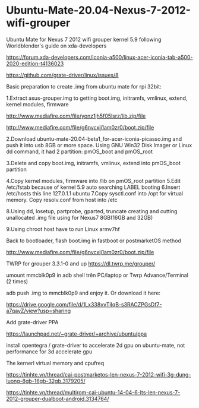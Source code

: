 # Ubuntu-Mate-20.04-Nexus-7-2012-wifi-grouper

Ubuntu Mate for Nexus 7 2012 wifi grouper kernel 5.9 following Worldblender's guide on xda-developers



https://forum.xda-developers.com/iconia-a500/linux-acer-iconia-tab-a500-2020-edition-t4136023



https://github.com/grate-driver/linux/issues/8



Basic preparation to create .img from ubuntu mate for rpi 32bit:



1.Extract asus-grouper.img to getting boot.img, initramfs, vmlinux, extend, kernel modules, firmware

http://www.mediafire.com/file/yonz1jh5f05lsrz/lib.zip/file

http://www.mediafire.com/file/g6nvcxij1am0zr0/boot.zip/file

2.Download ubuntu-mate-20.04-beta1_for-acer-iconia-picasso.img and push it into usb 8GB or more space. Using GNU Win32 Disk Imager or Linux dd command, it had 2 partition: pmOS_boot and pmOS_root

3.Delete and copy boot.img, initramfs, vmlinux, extend into pmOS_boot partition

4.Copy kernel modules, firmware into /lib on pmOS_root partition
5.Edit /etc/fstab because of kernel 5.9 auto searching LABEL booting
6.Insert /etc/hosts this line 127.0.1.1 ubuntu
7.Copy sysctl.conf into /opt for virtual memory. Copy resolv.conf from host into /etc

8.Using dd, losetup, partprobe, gparted, truncate creating and cutting unallocated .img file using for Nexus7 8GB(16GB and 32GB)

9.Using chroot host have to run Linux armv7hf



Back to bootloader, flash boot.img in fastboot or postmarketOS method

http://www.mediafire.com/file/g6nvcxij1am0zr0/boot.zip/file



TWRP for grouper 3.3.1-0 and up https://dl.twrp.me/grouper/

umount mmcblk0p9 in adb shell trên PC/laptop or Twrp Advance/Terminal (2 times)



adb push <filename>.img to mmcblk0p9 and enjoy it. Or download it here:

https://drive.google.com/file/d/1Lx338vvTjIqB-s3RACZPGsDf7-a7qayZ/view?usp=sharing



Add grate-driver PPA



https://launchpad.net/~grate-driver/+archive/ubuntu/ppa



install opentegra / grate-driver to accelerate 2d gpu on ubuntu-mate, not performance for 3d accelerate gpu



The kernerl virtual memory and cpufreq



https://tinhte.vn/thread/cai-postmarketos-len-nexus-7-2012-wifi-3g-dung-luong-8gb-16gb-32gb.3179205/



https://tinhte.vn/thread/multirom-cai-ubuntu-14-04-6-lts-len-nexus-7-2012-grouper-dualboot-android.3134764/
